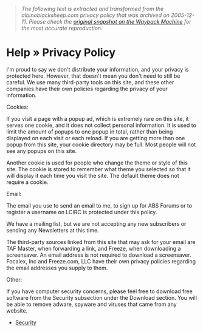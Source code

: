 > *The following text is extracted and transformed from the albinoblacksheep.com privacy policy that was archived on 2005-12-11. Please check the [original snapshot on the Wayback Machine](https://web.archive.org/web/20051211194831id_/http%3A//www.albinoblacksheep.com/help/privacy) for the most accurate reproduction.*

# Help » Privacy Policy

I'm proud to say we don't distribute your information, and your privacy is protected here. However, that doesn't mean you don't need to still be careful. We use many third-party tools on this site, and these other companies have their own policies regarding the privacy of your information.

Cookies:

If you visit a page with a popup ad, which is extremely rare on this site, it serves one cookie, and it does not collect personal information. It is used to limit the amount of popups to one popup in total, rather than being displayed on each visit or each reload. If you are getting more than one popup from this site, your cookie directory may be full. Most people will not see any popups on this site.

Another cookie is used for people who change the theme or style of this site. The cookie is stored to remember what theme you selected so that it will display it each time you visit the site. The default theme does not require a cookie.

Email:

The email you use to send an email to me, to sign up for ABS Forums or to register a username on LCIRC is protected under this policy.

We have a mailing list, but we are not accepting any new subscribers or sending any Newsletters at this time.

The third-party sources linked from this site that may ask for your email are TAF Master, when forwarding a link, and Freeze, when downloading a screensaver. An email address is not required to download a screensaver. Focalex, Inc and Freeze.com, LLC have their own privacy policies regarding the email addresses you supply to them.

Other:

If you have computer security concerns, please feel free to download free software from the Security subsection under the Download section. You will be able to remove adware, spyware and viruses that came from any website.

  * [Security](https://web.archive.org/download/security/)


